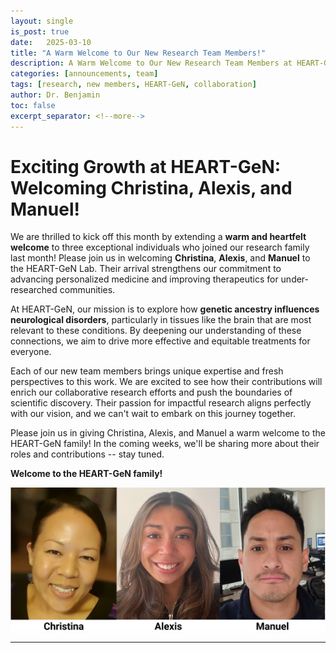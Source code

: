 ```yaml
---
layout: single
is_post: true
date:   2025-03-10
title: "A Warm Welcome to Our New Research Team Members!"
description: A Warm Welcome to Our New Research Team Members at HEART-GeN!
categories: [announcements, team]
tags: [research, new members, HEART-GeN, collaboration]
author: Dr. Benjamin
toc: false
excerpt_separator: <!--more-->
---
```


# Exciting Growth at HEART-GeN: Welcoming Christina, Alexis, and Manuel!

We are thrilled to kick off this month by extending a **warm and heartfelt**
**welcome** to three exceptional individuals who joined our research family
last month! Please join us in welcoming **Christina**, **Alexis**, and
**Manuel** to the HEART-GeN Lab. Their arrival strengthens our commitment to
advancing personalized medicine and improving therapeutics for under-researched
communities.

<!--more-->

At HEART-GeN, our mission is to explore how **genetic ancestry influences**
**neurological disorders**, particularly in tissues like the brain that are most
relevant to these conditions. By deepening our understanding of these
connections, we aim to drive more effective and equitable treatments for
everyone.

Each of our new team members brings unique expertise and fresh perspectives to
this work. We are excited to see how their contributions will enrich our
collaborative research efforts and push the boundaries of scientific discovery.
Their passion for impactful research aligns perfectly with our vision, and we
can't wait to embark on this journey together.

Please join us in giving Christina, Alexis, and Manuel a warm welcome to the
HEART-GeN family! In the coming weeks, we'll be sharing more about their roles
and contributions -- stay tuned.

**Welcome to the HEART-GeN family!**

![Team Photo](/assets/images/research-staff.png)

---
